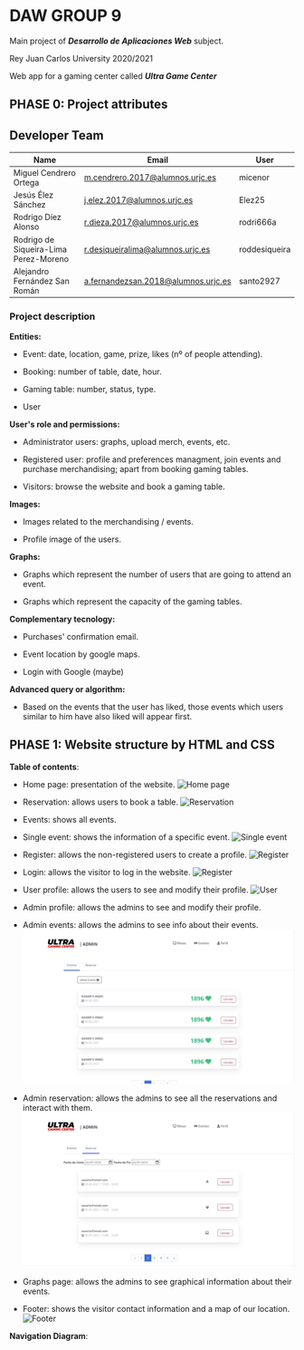 # DAW GROUP 9

  

Main project of ***Desarrollo de Aplicaciones Web*** subject.

  

Rey Juan Carlos University 2020/2021

  

Web app for a gaming center called ***Ultra Game Center***

  

## PHASE 0: Project attributes

  

## Developer Team


| Name	| Email	| User |
|-------|-------|--------|
| Miguel Cendrero Ortega	| m.cendrero.2017@alumnos.urjc.es	| micenor|
| Jesús Élez Sánchez	| j.elez.2017@alumnos.urjc.es	| Elez25 |
| Rodrigo Díez Alonso		| r.dieza.2017@alumnos.urjc.es	| rodri666a|
| Rodrigo de Siqueira-Lima Perez-Moreno	| r.desiqueiralima@alumnos.urjc.es	| roddesiqueira|
| Alejandro Fernández San Román		| a.fernandezsan.2018@alumnos.urjc.es	| santo2927|



### Project description

**Entities:**

- Event: date, location, game, prize, likes (nº of people attending).

- Booking: number of table, date, hour. 

- Gaming table: number, status, type.

- User

  

**User's role and permissions:**

- Administrator users: graphs, upload merch, events, etc.

- Registered user: profile and preferences managment, join events and purchase merchandising; apart from booking gaming tables.

- Visitors: browse the website and book a gaming table.



**Images:**

- Images related to the merchandising / events.

- Profile image of the users.

  

**Graphs:**

- Graphs which represent the number of users that are going to attend an event.

- Graphs which represent the capacity of the gaming tables.



**Complementary tecnology:**

- Purchases' confirmation email.

- Event location by google maps.

- Login with Google (maybe)



**Advanced query or algorithm:**

- Based on the events that the user has liked, those events which users similar to him have also liked will appear first.



## PHASE 1: Website structure by HTML and CSS


  
**Table of contents**:
  - Home page: presentation of the website.
  ![Home page](readme-photos/home.JPG)
  
  - Reservation: allows users to book a table.
  ![Reservation](readme-photos/reservas.JPG)
  
  - Events: shows all events.
  
  - Single event: shows the information of a specific event.
  ![Single event](readme-photos/SingleEvent.JPG)
 
  - Register: allows the non-registered users to create a profile.
  ![Register](readme-photos/LoginRegister.JPG)
  
  - Login: allows the visitor to log in the website.
  ![Register](readme-photos/LoginRegister.JPG)
  
  - User profile: allows the users to see and modify their profile.
  ![User](readme-photos/user.JPG)
  
  - Admin profile: allows the admins to see and modify their profile.
  
  - Admin events: allows the admins to see info about their events.
  ![Admin events](readme-photos/admin-events.JPG) 
  
  - Admin reservation: allows the admins to see all the reservations and interact with them.
  ![Admin reservation](readme-photos/admin-reservation.JPG)
  
  - Graphs page: allows the admins to see graphical information about their events.
  
  - Footer: shows the visitor contact information and a map of our location.
  ![Footer](readme-photos/Footer.JPG)
  
**Navigation Diagram**: 
